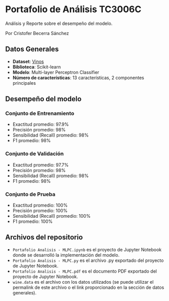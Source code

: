 # Portafolio de Análisis TC3006C

Análisis y Reporte sobre el desempeño del modelo.

Por Cristofer Becerra Sánchez

## Datos Generales

- **Dataset**: [Vinos](https://raw.githubusercontent.com/crisb-7/WineClassification-MLP/main/wine.data)
- **Biblioteca**: Scikit-learn
- **Modelo**: Multi-layer Perceptron Classifier
- **Número de características**: 13 características, 2 componentes principales

## Desempeño del modelo

### Conjunto de Entrenamiento

- Exactitud promedio: 97.9%
- Precisión promedio: 98%
- Sensibilidad (Recall) promedio: 98%
- F1 promedio: 98%

### Conjunto de Validación

- Exactitud promedio: 97.7%
- Precisión promedio: 98%
- Sensibilidad (Recall) promedio: 98%
- F1 promedio: 98%

### Conjunto de Prueba
- Exactitud promedio: 100%
- Precisión promedio: 100%
- Sensibilidad (Recall) promedio: 100%
- F1 promedio: 100%

## Archivos del repositorio

- `Portafolio Analisis - MLPC.ipynb` es el proyecto de Jupyter Notebook donde se desarrolló la implementación del modelo.
- `Portafolio Analisis - MLPC.py` es el archivo .py exportado del proyecto de Jupyter Notebook.
- `Portafolio Analisis - MLPC.pdf` es el documento PDF exportado del proyecto de Jupyter Notebook.
- `wine.data` es el archivo con los datos utilizados (se puede utilizar el permalink de este archivo o el link proporcionado en la sección de datos generales).
